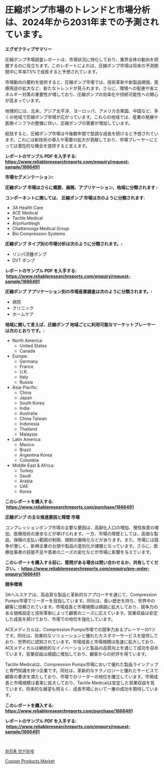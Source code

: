 <p><h1>圧縮ポンプ市場のトレンドと市場分析は、2024年から2031年までの予測されています。</h1></p><p><strong>エグゼクティブサマリー</strong></p>
<p><p>圧縮ポンプ市場調査レポートは、市場状況に特化しており、業界全体の動向を把握するのに役立ちます。このレポートによれば、圧縮ポンプ市場は将来の予測期間中に年率7.5%で成長すると予想されています。</p><p>市場動向の要約を提供すると、圧縮ポンプ市場では、技術革新や新製品開発、医療用途の拡大など、新たなトレンドが見られます。さらに、環境への配慮や省エネルギー対策の重要性が増しており、圧縮ポンプの効率化や持続可能性への関心が高まっています。</p><p>地理的には、北米、アジア太平洋、ヨーロッパ、アメリカ合衆国、中国など、多くの地域で圧縮ポンプ市場が広がっています。これらの地域では、産業の発展や医療インフラの整備に伴い、圧縮ポンプの需要が増加しています。</p><p>総括すると、圧縮ポンプ市場は今後数年間で堅調な成長を続けると予想されています。これには新技術の導入や需要の拡大が貢献しており、市場プレーヤーにとっては潜在的な機会を提供すると言えます。</p></p>
<p><strong>レポートのサンプル PDF を入手する: <a href="https://www.reliableresearchreports.com/enquiry/request-sample/1666491">https://www.reliableresearchreports.com/enquiry/request-sample/1666491</a></strong></p>
<p><strong>市場セグメンテーション:</strong></p>
<p><strong> 圧縮ポンプ 市場はさらに概要、展開、アプリケーション、地域に分類されます :</strong></p>
<p><strong>コンポーネントに関しては、 圧縮ポンプ 市場は次のように分類されます: &nbsp;</strong></p>
<p><ul><li>3A Health Care</li><li>ACE Medical</li><li>Tactile Medical</li><li>ArjoHuntleigh</li><li>Chattanooga Medical Group</li><li>Bio Compression Systems</li></ul></p>
<p><strong> 圧縮ポンプ タイプ別の市場分析は次のように分類されます。:</strong></p>
<p><ul><li>リンパ浮腫ポンプ</li><li>DVT ポンプ</li></ul></p>
<p><strong>レポートのサンプル PDF を入手する: &nbsp;<a href="https://www.reliableresearchreports.com/enquiry/request-sample/1666491">https://www.reliableresearchreports.com/enquiry/request-sample/1666491</a></strong></p>
<p><strong> 圧縮ポンプ アプリケーション別の市場産業調査は次のように分類されます。:</strong></p>
<p><ul><li>病院</li><li>クリニック</li><li>ホームケア</li></ul></p>
<p><strong>地域に関して言えば、圧縮ポンプ 地域ごとに利用可能なマーケットプレーヤーは次のとおりです。:</strong></p>
<p><ul>
    <li>
        North America:
        <ul>
            <li>United States</li>
            <li>Canada</li>
        </ul>
    </li>
    <li>
        Europe:
        <ul>
            <li>Germany</li>
            <li>France</li>
            <li>U.K.</li>
            <li>Italy</li>
            <li>Russia</li>
        </ul>
    </li>
    <li>
        Asia-Pacific:
        <ul>
            <li>China</li>
            <li>Japan</li>
            <li>South Korea</li>
            <li>India</li>
            <li>Australia</li>
            <li>China Taiwan</li>
            <li>Indonesia</li>
            <li>Thailand</li>
            <li>Malaysia</li>
        </ul>
    </li>
    <li>
        Latin America:
        <ul>
            <li>Mexico</li>
            <li>Brazil</li>
            <li>Argentina Korea</li>
            <li>Colombia</li>
        </ul>
    </li>
    <li>
        Middle East & Africa:
        <ul>
            <li>Turkey</li>
            <li>Saudi</li>
            <li>Arabia</li>
            <li>UAE</li>
            <li>Korea</li>
        </ul>
    </li>
    </ul></p>
<p><strong>このレポートを購入する: &nbsp;<a href="https://www.reliableresearchreports.com/purchase/1666491">https://www.reliableresearchreports.com/purchase/1666491</a></strong></p>
<p><strong>圧縮ポンプ の主な推進要因と障壁 市場</strong></p>
<p><p>コンプレッションポンプ市場の主要な要因は、高齢化人口の増加、慢性疾患の増加、医療技術の進歩などが挙げられます。一方、市場の障壁としては、高価な製品、保険の支払い範囲の制限、規制の厳格化などがあります。また、市場には競争が激しく、新興企業の台頭や製品の差別化が課題となっています。さらに、医療従事者の技能不足や患者のニーズの変化などが市場に影響を与えています。</p></p>
<p><strong>このレポートを購入する前に、質問がある場合は問い合わせるか、共有してください。:&nbsp; <a href="https://www.reliableresearchreports.com/enquiry/pre-order-enquiry/1666491">https://www.reliableresearchreports.com/enquiry/pre-order-enquiry/1666491</a></strong></p>
<p><strong>競争環境</strong></p>
<p><p>3Aヘルスケアは、高品質な製品と革新的なアプローチを通じて、Compression Pumps市場でリーダーを目指しています。同社は、長い歴史を持ち、世界中の顧客に信頼されています。市場成長と市場規模は順調に拡大しており、競争力のある価格設定と技術革新によって顧客のニーズに応えています。営業収益は安定した成長を続けており、市場での地位を強化しています。</p><p>ACEメディカルは、Compression Pumps市場での競争力あるプレーヤーの1つです。同社は、効果的なソリューションと優れたカスタマーサービスを提供しており、世界的に認知されています。市場成長と市場規模は急速に拡大しており、ACEメディカルは継続的なイノベーションと製品の品質向上を通じて成功を収めています。営業収益は順調に増加しており、顧客からの好評を得ています。</p><p>Tactile Medicalは、Compression Pumps市場において優れた製品ラインアップと専門知識を持つ企業です。同社は、革新的なテクノロジーと優れたサービスで顧客の要求を満たしており、市場でのリーダーの地位を確立しています。市場成長と市場規模は着実に拡大しており、Tactile Medicalは安定した営業収益を見ています。将来的な展望も明るく、成長市場において一層の成功を期待しています。</p></p>
<p><strong>このレポートを購入する: &nbsp; <a href="https://www.reliableresearchreports.com/purchase/1666491">https://www.reliableresearchreports.com/purchase/1666491</a></strong></p>
<p><strong>レポートのサンプル PDF を入手する: &nbsp;<a href="https://www.reliableresearchreports.com/enquiry/request-sample/1666491">https://www.reliableresearchreports.com/enquiry/request-sample/1666491</a></strong><strong></strong></p>
<p>&nbsp;</p>
<p><p><a href="https://medium.com/@cordiehyatt1/%ED%99%94%EC%9E%A5%ED%92%88-%ED%95%AD%EC%82%B0%ED%99%94%EC%A0%9C-%EC%8B%9C%EC%9E%A5%EC%9D%80-%EC%8B%9C%EC%9E%A5-%EC%A0%90%EC%9C%A0%EC%9C%A8-%EA%B7%9C%EB%AA%A8-%EB%B0%8F-2031%EB%85%84%EA%B9%8C%EC%A7%80-%EC%98%88%EC%83%81%EB%90%98%EB%8A%94-%EC%98%88%EC%B8%A1%EC%97%90-%EC%A4%91%EC%A0%90%EC%9D%84-%EB%91%90%EA%B3%A0-%EC%9E%88%EC%8A%B5%EB%8B%88%EB%8B%A4-fbc795bf30fd">화장품 항산화제</a></p><p><a href="https://fuschia-pecorino-a6d.notion.site/Copper-Products-Market-Research-Report-Forecasted-for-Period-from-2024-2031-by-Market-Type-Marke-1ff4a134ddc2483e9fc76bbde36c17bb">Copper Products Market</a></p></p>